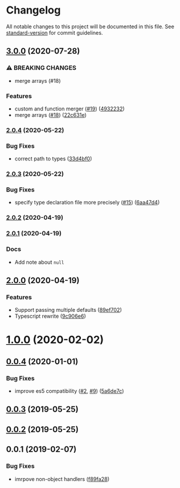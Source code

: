 # Changelog

All notable changes to this project will be documented in this file. See [standard-version](https://github.com/conventional-changelog/standard-version) for commit guidelines.

## [3.0.0](https://github.com/nuxt-contrib/defu/compare/v2.0.4...v3.0.0) (2020-07-28)


### ⚠ BREAKING CHANGES

* merge arrays (#18)

### Features

* custom and function merger ([#19](https://github.com/nuxt-contrib/defu/issues/19)) ([4932232](https://github.com/nuxt-contrib/defu/commit/493223278840132a6de2c3291b60f7b00b3fa477))
* merge arrays ([#18](https://github.com/nuxt-contrib/defu/issues/18)) ([22c631e](https://github.com/nuxt-contrib/defu/commit/22c631e354d9bc50380ce7beb8914bd44feb2309))

### [2.0.4](https://github.com/nuxt-contrib/defu/compare/v2.0.3...v2.0.4) (2020-05-22)


### Bug Fixes

* correct path to types ([33d4bf0](https://github.com/nuxt-contrib/defu/commit/33d4bf0331e70b69a3a2a392f18a8f890d45d4f9))

### [2.0.3](https://github.com/nuxt-contrib/defu/compare/v2.0.2...v2.0.3) (2020-05-22)


### Bug Fixes

* specify type declaration file more precisely ([#15](https://github.com/nuxt-contrib/defu/issues/15)) ([6aa47d4](https://github.com/nuxt-contrib/defu/commit/6aa47d4a06a117b34b5e9231b04f8403056c2685))

### [2.0.2](https://github.com/nuxt-contrib/defu/compare/v2.0.1...v2.0.2) (2020-04-19)

### [2.0.1](https://github.com/nuxt-contrib/defu/compare/v2.0.0...v2.0.1) (2020-04-19)

### Docs

* Add note about `null`

## [2.0.0](https://github.com/nuxt-contrib/defu/compare/v1.0.0...v2.0.0) (2020-04-19)

### Features

* Support passing multiple defaults ([89ef702](https://github.com/nuxt-contrib/defu/commit/89ef702736b49cd48ca99a0dc64aa6ef3bd74e2d))
* Typescript rewrite ([9c906e6](https://github.com/nuxt-contrib/defu/commit/9c906e64459da64d77124224edb66034ce92f20c))

<a name="1.0.0"></a>
# [1.0.0](https://github.com/nuxt-contrib/defu/compare/v0.0.4...v1.0.0) (2020-02-02)



<a name="0.0.4"></a>
## [0.0.4](https://github.com/nuxt-contrib/defu/compare/v0.0.3...v0.0.4) (2020-01-01)


### Bug Fixes

* improve es5 compatibility ([#2](https://github.com/nuxt-contrib/defu/issues/2), [#9](https://github.com/nuxt-contrib/defu/issues/9)) ([5a6de7c](https://github.com/nuxt-contrib/defu/commit/5a6de7c))



<a name="0.0.3"></a>
## [0.0.3](https://github.com/nuxt-contrib/defu/compare/v0.0.1...v0.0.3) (2019-05-25)



<a name="0.0.2"></a>
## [0.0.2](https://github.com/jesless/defu/compare/v0.0.1...v0.0.2) (2019-05-25)



<a name="0.0.1"></a>
## 0.0.1 (2019-02-07)


### Bug Fixes

* imrpove non-object handlers ([f89fa28](https://github.com/jesless/defu/commit/f89fa28))
